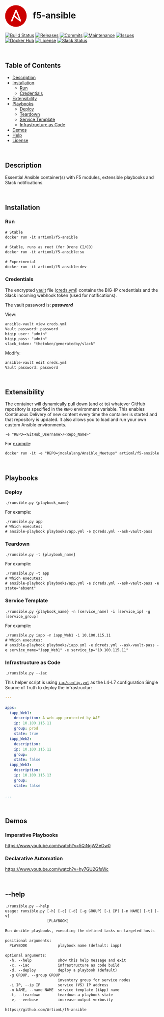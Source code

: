 # <img align="center" src="img/ansible.svg" width="70">&nbsp;&nbsp; f5-ansible
[![Build Status](https://img.shields.io/travis/ArtiomL/f5-ansible/develop.svg)](https://travis-ci.org/ArtiomL/f5-ansible)
[![Releases](https://img.shields.io/github/release/ArtiomL/f5-ansible.svg)](https://github.com/ArtiomL/f5-ansible/releases)
[![Commits](https://img.shields.io/github/commits-since/ArtiomL/f5-ansible/latest.svg?label=commits%20since)](https://github.com/ArtiomL/f5-ansible/commits/master)
[![Maintenance](https://img.shields.io/maintenance/yes/2018.svg)](https://github.com/ArtiomL/f5-ansible/graphs/code-frequency)
[![Issues](https://img.shields.io/github/issues/ArtiomL/f5-ansible.svg)](https://github.com/ArtiomL/f5-ansible/issues)
[![Docker Hub](https://img.shields.io/docker/pulls/artioml/f5-ansible.svg)](https://hub.docker.com/r/artioml/f5-ansible/)
[![License](https://img.shields.io/badge/license-MIT-blue.svg)](/LICENSE)
[![Slack Status](https://f5cloudsolutions.herokuapp.com/badge.svg)](https://f5cloudsolutions.herokuapp.com)

&nbsp;&nbsp;

## Table of Contents
- [Description](#description)
- [Installation](#installation)
	- [Run](#run)
	- [Credentials](#credentials)
- [Extensibility](#extensibility)
- [Playbooks](#playbooks)
	- [Deploy](#deploy)
	- [Teardown](#teardown)
	- [Service Template](#service-template)
	- [Infrastructure as Code](#infrastructure-as-code)
- [Demos](#demos)
- [Help](#--help)
- [License](LICENSE)

&nbsp;&nbsp;

## Description

Essential Ansible container(s) with F5 modules, extensible playbooks and Slack notifications.

&nbsp;&nbsp;

## Installation

### Run
```shell
# Stable
docker run -it artioml/f5-ansible

# Stable, runs as root (for Drone CI/CD)
docker run -it artioml/f5-ansible:su

# Experimental
docker run -it artioml/f5-ansible:dev
```

### Credentials
The encrypted [vault](https://docs.ansible.com/ansible/latest/vault.html) file ([creds.yml](creds.yml)) contains the BIG-IP credentials and the Slack incoming webhook token (used for notifications).

The vault password is: **_password_**

View:
```shell
ansible-vault view creds.yml
Vault password: password
bigip_user: "admin"
bigip_pass: "admin"
slack_token: "thetoken/generatedby/slack"
```

Modify:
```shell
ansible-vault edit creds.yml
Vault password: password
```

&nbsp;&nbsp;

## Extensibility
The container will dynamically pull down (and `cd` to) whatever GitHub repository is specified in the `REPO` environment variable. This enables Continuous Delivery of new content every time the container is started and that repository is updated. It also allows you to load and run your own custom Ansible environments.

```shell
-e "REPO=<GitHub_Username>/<Repo_Name>"
```
For [example](https://github.com/jmcalalang/Ansible_Meetups):
```shell
docker run -it -e "REPO=jmcalalang/Ansible_Meetups" artioml/f5-ansible
```

&nbsp;&nbsp;

## Playbooks

### Deploy
```shell
./runsible.py {playbook_name}
```
For example:
```shell
./runsible.py app
# Which executes:
# ansible-playbook playbooks/app.yml -e @creds.yml --ask-vault-pass
```

### Teardown
```shell
./runsible.py -t {playbook_name}
```
For example:
```shell
./runsible.py -t app
# Which executes:
# ansible-playbook playbooks/app.yml -e @creds.yml --ask-vault-pass -e state="absent"
```

### Service Template
```shell
./runsible.py {playbook_name} -n [service_name] -i [service_ip] -g [service_group]
```
For example:
```shell
./runsible.py iapp -n iapp_Web1 -i 10.100.115.11
# Which executes:
# ansible-playbook playbooks/iapp.yml -e @creds.yml --ask-vault-pass -e service_name="iapp_Web1" -e service_ip="10.100.115.11"
```

### Infrastructure as Code
```shell
./runsible.py --iac
```
This helper script is using [`iac/config.yml`](iac/config.yml) as the L4-L7 configuration Single Source of Truth to deploy the infrastructur:
```yaml
---

apps:
  iapp_Web1:
    description: A web app protected by WAF
    ip: 10.100.115.11
    group: prod
    state: true
  iapp_Web2:
    description:
    ip: 10.100.115.12
    group:
    state: false
  iapp_Web3:
    description:
    ip: 10.100.115.13
    group:
    state: false

...
```

&nbsp;&nbsp;

## Demos

### Imperative Playbooks
https://www.youtube.com/watch?v=5QiNgWZeOw0

### Declarative Automation
https://www.youtube.com/watch?v=hy7GU2GfsWc


&nbsp;&nbsp;

## --help
```
./runsible.py --help
usage: runsible.py [-h] [-c] [-d] [-g GROUP] [-i IP] [-n NAME] [-t] [-v]
                   [PLAYBOOK]

Run Ansible playbooks, executing the defined tasks on targeted hosts

positional arguments:
  PLAYBOOK              playbook name (default: iapp)

optional arguments:
  -h, --help            show this help message and exit
  -c, --iac             infrastructure as code build
  -d, --deploy          deploy a playbook (default)
  -g GROUP, --group GROUP
                        inventory group for service nodes
  -i IP, --ip IP        service (VS) IP address
  -n NAME, --name NAME  service template (iApp) name
  -t, --teardown        teardown a playbook state
  -v, --verbose         increase output verbosity

https://github.com/ArtiomL/f5-ansible
```
